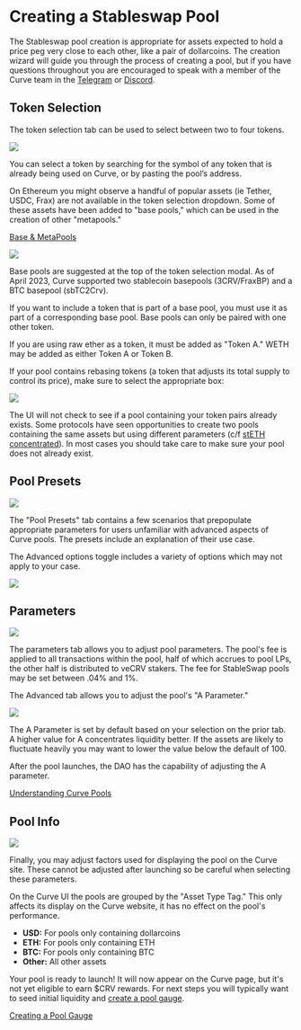 # Creating a Stableswap Pool

The Stableswap pool creation is appropriate for assets expected to hold a price peg very close to each other, like a pair of dollarcoins. The creation wizard will guide you through the process of creating a pool, but if you have questions throughout you are encouraged to speak with a member of the Curve team in the [Telegram](https://t.me/curvefi) or [Discord](https://discord.gg/rgrfS7W).

## Token Selection

The token selection tab can be used to select between two to four tokens.

![](https://2254922201-files.gitbook.io/~/files/v0/b/gitbook-x-prod.appspot.com/o/spaces%2F-MFA0rQI3SzfbVFgp3Ic%2Fuploads%2FCLjBR2SbunWeyUs8j16W%2FScreenshot%202023-03-04%20at%2010.22.56%20AM.png?alt=media&token=445b1417-4fb9-4db6-b58c-d95090d4a490)

You can select a token by searching for the symbol of any token that is already being used on Curve, or by pasting the pool’s address.

On Ethereum you might observe a handful of popular assets (ie Tether, USDC, Frax) are not available in the token selection dropdown. Some of these assets have been added to "base pools," which can be used in the creation of other "metapools."

[Base & MetaPools](/lp/base-and-metapools)

![](https://2254922201-files.gitbook.io/~/files/v0/b/gitbook-x-prod.appspot.com/o/spaces%2F-MFA0rQI3SzfbVFgp3Ic%2Fuploads%2FkGwoLLuDSbN9XCRBM2BS%2Fimage.png?alt=media&token=18db0494-c75f-4219-b6b2-26d4e1daea9a)

Base pools are suggested at the top of the token selection modal. As of April 2023, Curve supported two stablecoin basepools (3CRV/FraxBP) and a BTC basepool (sbTC2Crv).

If you want to include a token that is part of a base pool, you must use it as part of a corresponding base pool. Base pools can only be paired with one other token.

If you are using raw ether as a token, it must be added as "Token A." WETH may be added as either Token A or Token B.

If your pool contains rebasing tokens (a token that adjusts its total supply to control its price), make sure to select the appropriate box:

![](https://2254922201-files.gitbook.io/~/files/v0/b/gitbook-x-prod.appspot.com/o/spaces%2F-MFA0rQI3SzfbVFgp3Ic%2Fuploads%2FOL4SmkHko2A1uHDdk73h%2FScreenshot%202023-03-04%20at%2010.17.49%20AM.png?alt=media&token=a9ccc536-1e5e-41b5-a178-1d0577cee863)

The UI will not check to see if a pool containing your token pairs already exists. Some protocols have seen opportunities to create two pools containing the same assets but using different parameters (c/f [stETH concentrated](https://curve.fi/#/ethereum/pools/factory-v2-117/deposit)). In most cases you should take care to make sure your pool does not already exist.

## Pool Presets

![](https://2254922201-files.gitbook.io/~/files/v0/b/gitbook-x-prod.appspot.com/o/spaces%2F-MFA0rQI3SzfbVFgp3Ic%2Fuploads%2FsYHljGrkzCAis3vfGUGH%2FScreenshot%202023-03-04%20at%2010.23.58%20AM.png?alt=media&token=a111575b-0a30-4639-b513-063b0d975c0b)

The "Pool Presets" tab contains a few scenarios that prepopulate appropriate parameters for users unfamiliar with advanced aspects of Curve pools. The presets include an explanation of their use case.

The Advanced options toggle includes a variety of options which may not apply to your case.

![](https://2254922201-files.gitbook.io/~/files/v0/b/gitbook-x-prod.appspot.com/o/spaces%2F-MFA0rQI3SzfbVFgp3Ic%2Fuploads%2FbFHfimAPjyfQ6YzVZFtu%2FScreenshot%202023-03-04%20at%2010.32.25%20AM.png?alt=media&token=0f0657e7-9c76-4c8b-8079-61375584c9cf)

## Parameters

![](https://2254922201-files.gitbook.io/~/files/v0/b/gitbook-x-prod.appspot.com/o/spaces%2F-MFA0rQI3SzfbVFgp3Ic%2Fuploads%2F07qxEE3QHSapAKMZWWNH%2FScreenshot%202023-03-04%20at%2010.37.06%20AM.png?alt=media&token=d090055f-684c-4147-a101-7a0e4511969d)

The parameters tab allows you to adjust pool parameters. The pool's fee is applied to all transactions within the pool, half of which accrues to pool LPs, the other half is distributed to veCRV stakers. The fee for StableSwap pools may be set between .04% and 1%.

The Advanced tab allows you to adjust the pool's "A Parameter."

![](https://2254922201-files.gitbook.io/~/files/v0/b/gitbook-x-prod.appspot.com/o/spaces%2F-MFA0rQI3SzfbVFgp3Ic%2Fuploads%2FPphMuY69rUKUpIUHnbnN%2FScreenshot%202023-03-04%20at%2010.40.33%20AM.png?alt=media&token=6d0a0d9b-7592-4301-940e-fc23eb458ed2)

The A Parameter is set by default based on your selection on the prior tab. A higher value for A concentrates liquidity better. If the assets are likely to fluctuate heavily you may want to lower the value below the default of 100.

After the pool launches, the DAO has the capability of adjusting the A parameter.

[Understanding Curve Pools](/lp/understanding-curve-pools)

## Pool Info

![](https://2254922201-files.gitbook.io/~/files/v0/b/gitbook-x-prod.appspot.com/o/spaces%2F-MFA0rQI3SzfbVFgp3Ic%2Fuploads%2FayNZbBtWUO2KwDgneqVe%2FScreenshot%202023-03-05%20at%203.21.52%20AM.png?alt=media&token=9f62bad8-3ff0-4ad3-bc3d-6a6f8ddda374)

Finally, you may adjust factors used for displaying the pool on the Curve site. These cannot be adjusted after launching so be careful when selecting these parameters.

On the Curve UI the pools are grouped by the "Asset Type Tag." This only affects its display on the Curve website, it has no effect on the pool's performance.

*   **USD:** For pools only containing dollarcoins
*   **ETH:** For pools only containing ETH
*   **BTC:** For pools only containing BTC
*   **Other:** All other assets

Your pool is ready to launch! It will now appear on the Curve page, but it's not yet eligible to earn $CRV rewards. For next steps you will typically want to seed initial liquidity and [create a pool gauge](/reward-gauges/creating-a-pool-gauge).

[Creating a Pool Gauge](/reward-gauges/creating-a-pool-gauge)
